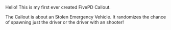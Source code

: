 Hello! This is my first ever created FivePD Callout.

The Callout is about an Stolen Emergency Vehicle. It randomizes the chance of spawning just the driver or the driver with an shooter!
